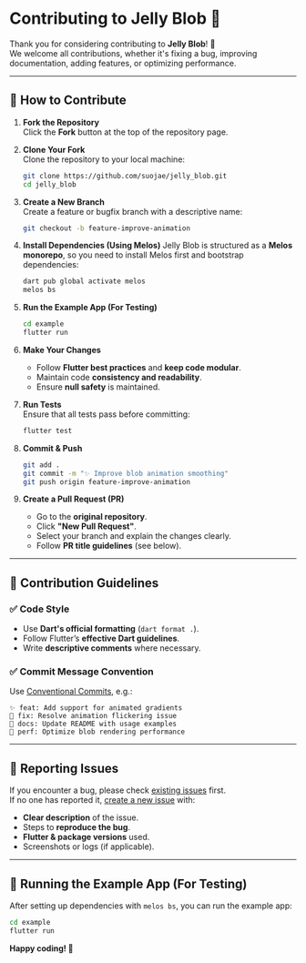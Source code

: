 


# Contributing to Jelly Blob 🎨

Thank you for considering contributing to **Jelly Blob**! 🚀  
We welcome all contributions, whether it's fixing a bug, improving documentation, adding features, or optimizing performance.

---

## 📌 How to Contribute

1. **Fork the Repository**  
   Click the **Fork** button at the top of the repository page.

2. **Clone Your Fork**  
   Clone the repository to your local machine:
   ```bash
   git clone https://github.com/suojae/jelly_blob.git
   cd jelly_blob
   ```

3. **Create a New Branch**  
   Create a feature or bugfix branch with a descriptive name:
   ```bash
   git checkout -b feature-improve-animation
   ```

4. **Install Dependencies (Using Melos)**
   Jelly Blob is structured as a **Melos monorepo**, so you need to install Melos first and bootstrap dependencies:

   ```bash
   dart pub global activate melos
   melos bs
   ```

5. **Run the Example App (For Testing)**
   ```bash
   cd example
   flutter run
   ```

6. **Make Your Changes**
    - Follow **Flutter best practices** and **keep code modular**.
    - Maintain code **consistency and readability**.
    - Ensure **null safety** is maintained.

7. **Run Tests**  
   Ensure that all tests pass before committing:
   ```bash
   flutter test
   ```

8. **Commit & Push**
   ```bash
   git add .
   git commit -m "✨ Improve blob animation smoothing"
   git push origin feature-improve-animation
   ```

9. **Create a Pull Request (PR)**
    - Go to the **original repository**.
    - Click **"New Pull Request"**.
    - Select your branch and explain the changes clearly.
    - Follow **PR title guidelines** (see below).

---

## 📌 Contribution Guidelines

### ✅ **Code Style**
- Use **Dart's official formatting** (`dart format .`).
- Follow Flutter’s **effective Dart guidelines**.
- Write **descriptive comments** where necessary.

### ✅ **Commit Message Convention**
Use [Conventional Commits](https://www.conventionalcommits.org/), e.g.:
```
✨ feat: Add support for animated gradients
🐛 fix: Resolve animation flickering issue
📝 docs: Update README with usage examples
🚀 perf: Optimize blob rendering performance
```

---

## 📌 Reporting Issues

If you encounter a bug, please check [existing issues](https://github.com/suojae/jelly_blob/issues) first.  
If no one has reported it, [create a new issue](https://github.com/suojae/jelly_blob/issues/new) with:
- **Clear description** of the issue.
- Steps to **reproduce the bug**.
- **Flutter & package versions** used.
- Screenshots or logs (if applicable).

---

## 📌 Running the Example App (For Testing)

After setting up dependencies with `melos bs`, you can run the example app:

```bash
cd example
flutter run
```


**Happy coding! 🚀**
